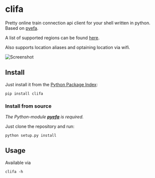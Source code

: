 clifa
=====

Pretty online train connection api client for your shell written in python. Based on [pyefa](https://github.com/NoMoKeTo/pyefa).

A list of supported regions can be found [here](https://github.com/NoMoKeTo/pyefa/wiki/Supported-Networks).

Also supports location aliases and optaining location via wifi.

![Screenshot](https://raw.github.com/NoMoKeTo/clifa/master/screenshot.png)

## Install

Just install it from the [Python Package Index](https://pypi.python.org/pypi/clifa):

```
pip install clifa
```

### Install from source

*The Python-module __[pyefa](https://github.com/NoMoKeTo/pyefa)__ is required.*

Just clone the repository and run:

```
python setup.py install
```

## Usage

Available via

```
clifa -h
```
